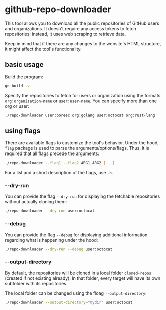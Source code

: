 # github-repo-downloader

This tool allows you to download all the public repositories of GitHub users and
organizations. It doesn't require any access tokens to fetch repositories;
instead, it uses web scraping to retrieve data.

Keep in mind that if there are any changes to the website's HTML structure, it
might affect the tool's functionality.

## basic usage

Build the program:

```sh
go build -v
```

Specify the repositories to fetch for users or organization using the formats
`org:organization-name` or `user:user-name`. You can specify more than one org
or user:

```sh
./repo-downloader user:boreec org:golang user:octocat org:rust-lang
```

## using flags

There are available flags to customize the tool's behavior. Under the hood,
`flag` package is used to parse the arguments/options/flags. Thus, it is
required that all flags precede the arguments:

```sh
./repo-downloader --flag1 --flag2 ARG1 ARG2 [...]
```

For a list and a short description of the flags, use `-h`.

### --dry-run

You can provide the flag `--dry-run` for displaying the fetchable repositories
without actually cloning them:

```sh
./repo-downloader --dry-run user:octocat
```

### --debug
You can provide the flag `--debug` for displaying additional information
regarding what is happening under the hood:

```sh
./repo-downloader --dry-run --debug user:octocat
```

### --output-directory

By default, the repositories will be cloned in a local folder `cloned-repos`
(created if not existing already). In that folder, every target will have its
own subfolder with its repositories.

The local folder can be changed using the floag `--output-directory`:

```sh
./repo-downloader --output-directory="mydir" user:octocat
```
